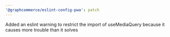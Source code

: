 ```yaml
---
'@graphcommerce/eslint-config-pwa': patch
---
```


Added an eslint warning to restrict the import of useMediaQuery because it causes more trouble than it solves

